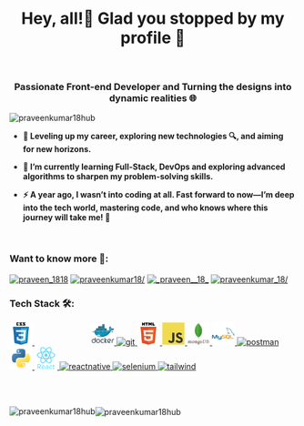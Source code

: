 <h1 align="center"> Hey, all!👋 Glad you stopped by my profile 🚀</h1>
<br>
<h3 align="center">Passionate Front-end Developer and Turning the designs into dynamic realities 🌐</h3>

<p align="left"> <img src="https://komarev.com/ghpvc/?username=praveenkumar18hub&label=Profile%20views&color=0e75b6&style=flat" alt="praveenkumar18hub" /> </p>

- **🔭 Leveling up my career, exploring new technologies 🔍, and aiming for new horizons.**

- **🎯 I’m currently learning Full-Stack, DevOps and exploring advanced algorithms to sharpen my problem-solving skills.**

- **⚡ A year ago, I wasn’t into coding at all. Fast forward to now—I’m deep into the tech world, mastering code, and who knows where this journey will take me! 🤔**

<br>
<h3 align="left">Want to know more 🤝:</h3>

<p align="left">
<a href="https://twitter.com/praveen_1818" target="blank"><img align="center" src="https://raw.githubusercontent.com/rahuldkjain/github-profile-readme-generator/master/src/images/icons/Social/twitter.svg" alt="praveen_1818" height="30" width="40" /></a>
<a href="https://linkedin.com/in/praveenkumar18/" target="blank"><img align="center" src="https://raw.githubusercontent.com/rahuldkjain/github-profile-readme-generator/master/src/images/icons/Social/linked-in-alt.svg" alt="praveenkumar18/" height="30" width="40" /></a>
<a href="https://instagram.com/_praveen__18_" target="blank"><img align="center" src="https://raw.githubusercontent.com/rahuldkjain/github-profile-readme-generator/master/src/images/icons/Social/instagram.svg" alt="_praveen__18_" height="30" width="40" /></a>
<a href="https://www.leetcode.com/praveenkumar_18/" target="blank"><img align="center" src="https://raw.githubusercontent.com/rahuldkjain/github-profile-readme-generator/master/src/images/icons/Social/leet-code.svg" alt="praveenkumar_18/" height="30" width="40" /></a>
</p>

<h3 align="left">Tech Stack 🛠️:</h3>
<p align="left"> <a href="https://www.w3schools.com/css/" target="_blank" rel="noreferrer" style="margin-right: 100px"> <img src="https://raw.githubusercontent.com/devicons/devicon/master/icons/css3/css3-original-wordmark.svg" alt="css3" width="40" height="40"/> </a> <a href="https://www.docker.com/" target="_blank" rel="noreferrer"> <img src="https://raw.githubusercontent.com/devicons/devicon/master/icons/docker/docker-original-wordmark.svg" alt="docker" width="40" height="40"/> </a> <a href="https://git-scm.com/" target="_blank" rel="noreferrer"> <img src="https://www.vectorlogo.zone/logos/git-scm/git-scm-icon.svg" alt="git" width="40" height="40"/> </a> <a href="https://www.w3.org/html/" target="_blank" rel="noreferrer"> <img src="https://raw.githubusercontent.com/devicons/devicon/master/icons/html5/html5-original-wordmark.svg" alt="html5" width="40" height="40"/> </a> <a href="https://developer.mozilla.org/en-US/docs/Web/JavaScript" target="_blank" rel="noreferrer"> <img src="https://raw.githubusercontent.com/devicons/devicon/master/icons/javascript/javascript-original.svg" alt="javascript" width="40" height="40"/> </a> <a href="https://www.mongodb.com/" target="_blank" rel="noreferrer"> <img src="https://raw.githubusercontent.com/devicons/devicon/master/icons/mongodb/mongodb-original-wordmark.svg" alt="mongodb" width="40" height="40"/> </a> <a href="https://www.mysql.com/" target="_blank" rel="noreferrer"> <img src="https://raw.githubusercontent.com/devicons/devicon/master/icons/mysql/mysql-original-wordmark.svg" alt="mysql" width="40" height="40"/> </a> <a href="https://postman.com" target="_blank" rel="noreferrer"> <img src="https://www.vectorlogo.zone/logos/getpostman/getpostman-icon.svg" alt="postman" width="40" height="40"/> </a> <a href="https://www.python.org" target="_blank" rel="noreferrer"> <img src="https://raw.githubusercontent.com/devicons/devicon/master/icons/python/python-original.svg" alt="python" width="40" height="40"/> </a> <a href="https://reactjs.org/" target="_blank" rel="noreferrer"> <img src="https://raw.githubusercontent.com/devicons/devicon/master/icons/react/react-original-wordmark.svg" alt="react" width="40" height="40"/> </a> <a href="https://reactnative.dev/" target="_blank" rel="noreferrer"> <img src="https://reactnative.dev/img/header_logo.svg" alt="reactnative" width="40" height="40"/> </a> <a href="https://www.selenium.dev" target="_blank" rel="noreferrer"> <img src="https://raw.githubusercontent.com/detain/svg-logos/780f25886640cef088af994181646db2f6b1a3f8/svg/selenium-logo.svg" alt="selenium" width="40" height="40"/> </a> <a href="https://tailwindcss.com/" target="_blank" rel="noreferrer"> <img src="https://www.vectorlogo.zone/logos/tailwindcss/tailwindcss-icon.svg" alt="tailwind" width="40" height="40"/> </a> </p>

<br><br>
<p><img align="left" src="https://github-readme-stats.vercel.app/api/top-langs?username=praveenkumar18hub&show_icons=true&locale=en&layout=compact" alt="praveenkumar18hub" /></p>

<p><img align="center" src="https://github-readme-streak-stats.herokuapp.com/?user=praveenkumar18hub&" alt="praveenkumar18hub" /></p>
